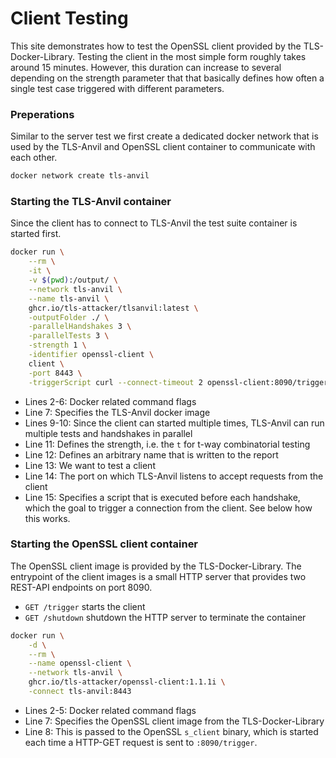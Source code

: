 # Client Testing

This site demonstrates how to test the OpenSSL client provided by the TLS-Docker-Library.
Testing the client in the most simple form roughly takes around 15 minutes. However, this duration can increase to several depending on the strength parameter that that basically defines how often a single test case triggered with different parameters.

### Preperations
Similar to the server test we first create a dedicated docker network that is used by the TLS-Anvil and OpenSSL client container to communicate with each other.

```bash
docker network create tls-anvil
```

### Starting the TLS-Anvil container

Since the client has to connect to TLS-Anvil the test suite container is started first.

```bash showLineNumbers
docker run \
    --rm \
    -it \
    -v $(pwd):/output/ \
    --network tls-anvil \
    --name tls-anvil \
    ghcr.io/tls-attacker/tlsanvil:latest \
    -outputFolder ./ \
    -parallelHandshakes 3 \
    -parallelTests 3 \
    -strength 1 \
    -identifier openssl-client \
    client \
    -port 8443 \
    -triggerScript curl --connect-timeout 2 openssl-client:8090/trigger
```

* Lines 2-6: Docker related command flags
* Line 7: Specifies the TLS-Anvil docker image
* Lines 9-10: Since the client can started multiple times, TLS-Anvil can run multiple tests and handshakes in parallel
* Line 11: Defines the strength, i.e. the `t` for t-way combinatorial testing
* Line 12: Defines an arbitrary name that is written to the report
* Line 13: We want to test a client
* Line 14: The port on which TLS-Anvil listens to accept requests from the client
* Line 15: Specifies a script that is executed before each handshake, which the goal to trigger a connection from the client. See below how this works.

### Starting the OpenSSL client container
The OpenSSL client image is provided by the TLS-Docker-Library. The entrypoint of the client images is a small HTTP server that provides two REST-API endpoints on port 8090.
* `GET /trigger` starts the client
* `GET /shutdown` shutdown the HTTP server to terminate the container

```bash showLineNumbers
docker run \
    -d \
    --rm \
    --name openssl-client \
    --network tls-anvil \
    ghcr.io/tls-attacker/openssl-client:1.1.1i \
    -connect tls-anvil:8443
```

* Lines 2-5: Docker related command flags
* Line 7: Specifies the OpenSSL client image from the TLS-Docker-Library
* Line 8: This is passed to the OpenSSL `s_client` binary, which is started each time a HTTP-GET request is sent to `:8090/trigger`.
